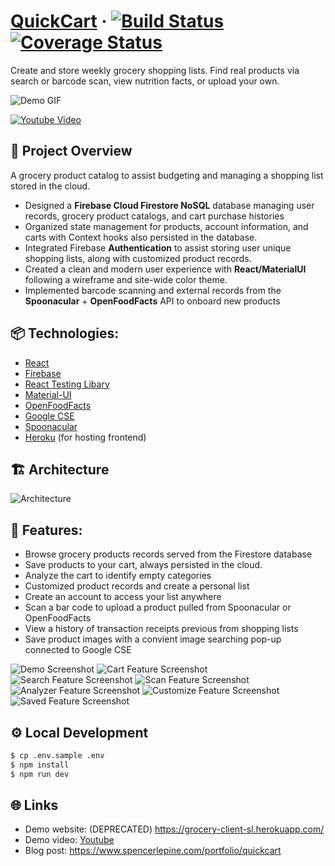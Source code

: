 # [QuickCart](https://grocery-client-sl.herokuapp.com/) &middot; [![Build Status](https://github.com/spencerlepine/quickcart/actions/workflows/main.yml/badge.svg?branch=master)](https://github.com/spencerlepine/quickcart/actions/workflows/main.yml) [![Coverage Status](https://coveralls.io/repos/github/spencerlepine/quickcart/badge.svg?branch=master)](https://coveralls.io/github/spencerlepine/quickcart?branch=master)

Create and store weekly grocery shopping lists. Find real products via search or barcode scan, view nutrition facts, or upload your own.

![Demo GIF](./client/src/assets/images/demo.gif)

[![Youtube Video](./whitepaper/images/THUMBNAIL-smaller.png)](https://www.youtube.com/watch?v=2YrizGT_2xA)

## 🎯 Project Overview
A grocery product catalog to assist budgeting and managing a shopping list stored in the cloud.

- Designed a **Firebase Cloud Firestore NoSQL** database managing user records, grocery product catalogs, and cart purchase histories
- Organized state management for products, account information, and carts with Context hooks also persisted in the database.
- Integrated Firebase **Authentication** to assist storing user unique shopping lists, along with customized product records.
- Created a clean and modern user experience with **React/MaterialUI** following a wireframe and site-wide color theme.
- Implemented barcode scanning and external records from the **Spoonacular** + **OpenFoodFacts** API to onboard new products

## 📦 Technologies:
- [React](https://reactjs.org/)
- [Firebase](https://firebase.google.com/)
- [React Testing Libary](https://testing-library.com/)
- [Material-UI](https://material-ui.com/)
- [OpenFoodFacts](https://world.openfoodfacts.org)
- [Google CSE](https://cse.google.com)
- [Spoonacular](https://spoonacular.com/food-api/docs)
- [Heroku](https://www.heroku.com/) (for hosting frontend)

## 🏗️ Architecture

![Architecture](./whitepaper/images/architecture.png)

## 🌟 Features:
- Browse grocery products records served from the Firestore database
- Save products to your cart, always persisted in the cloud.
- Analyze the cart to identify empty categories
- Customized product records and create a personal list
- Create an account to access your list anywhere
- Scan a bar code to upload a product pulled from Spoonacular or OpenFoodFacts
- View a history of transaction receipts previous from shopping lists
- Save product images with a convient image searching pop-up connected to Google CSE

![Demo Screenshot](./client/src/assets/images/demo_transparent.png)
![Cart Feature Screenshot](./client/src/assets/images/cart-screenshot.png)
![Search Feature Screenshot](./client/src/assets/images/search-screenshot.png)
![Scan Feature Screenshot](./client/src/assets/images/scan-upc.png)
![Analyzer Feature Screenshot](./client/src/assets/images/analyzer-screenshot.png)
![Customize Feature Screenshot](./client/src/assets/images/customize-product.png)
![Saved Feature Screenshot](./client/src/assets/images/saved-screenshot.png)

## ⚙️ Local Development

```sh
$ cp .env.sample .env
$ npm install
$ npm run dev
```

## 🌐 Links
- Demo website: (DEPRECATED) https://grocery-client-sl.herokuapp.com/
- Demo video: [Youtube](https://www.youtube.com/watch?v=2YrizGT_2xA)
- Blog post: https://www.spencerlepine.com/portfolio/quickcart
